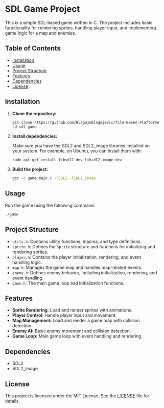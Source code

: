 
# SDL Game Project

This is a simple SDL-based game written in C. The project includes basic functionality for rendering sprites, handling player input, and implementing game logic for a map and enemies.

## Table of Contents

- [Installation](#installation)
- [Usage](#usage)
- [Project Structure](#project-structure)
- [Features](#features)
- [Dependencies](#dependencies)
- [License](#license)

## Installation

1. **Clone the repository:**

   ```sh
   git clone https://github.com/BlagojeBlagojevic/Tile-Based-Plaftormer-Engine.git
   cd sdl-game
   ```

2. **Install dependencies:**

   Make sure you have the SDL2 and SDL2_image libraries installed on your system. For example, on Ubuntu, you can install them with:

   ```sh
   sudo apt-get install libsdl2-dev libsdl2-image-dev
   ```

3. **Build the project:**

   ```sh
   gcc -o game main.c -lSDL2 -lSDL2_image
   ```

## Usage

Run the game using the following command:

```sh
./game
```

## Project Structure

- `utils.h`: Contains utility functions, macros, and type definitions.
- `sprite.h`: Defines the `Sprite` structure and functions for initializing and rendering sprites.
- `player.h`: Contains the player initialization, rendering, and event handling logic.
- `map.h`: Manages the game map and handles map-related events.
- `enemy.h`: Defines enemy behavior, including initialization, rendering, and event handling.
- `game.h`: The main game loop and initialization functions.

## Features

- **Sprite Rendering:** Load and render sprites with animations.
- **Player Control:** Handle player input and movement.
- **Map Management:** Load and render a game map with collision detection.
- **Enemy AI:** Basic enemy movement and collision detection.
- **Game Loop:** Main game loop with event handling and rendering.

## Dependencies

- SDL2
- SDL2_image

## License

This project is licensed under the MIT License. See the [LICENSE](LICENSE) file for details.

